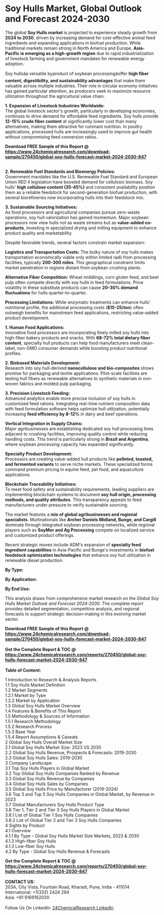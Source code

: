 <h1>Soy Hulls Market, Global Outlook and Forecast 2024-2030</h1><p>The global <strong>Soy Hulls market</strong> is projected to experience steady growth from <strong>2024 to 2030</strong>, driven by increasing demand for cost-effective animal feed ingredients and expanding applications in biofuel production. While traditional markets remain strong in North America and Europe, <strong>Asia-Pacific is emerging as a high-growth region</strong> due to rapid industrialization of livestock farming and government mandates for renewable energy adoption.</p><p>Soy hullsâa versatile byproduct of soybean processingâoffer <strong>high fiber content, digestibility, and sustainability advantages</strong> that make them valuable across multiple industries. Their role in circular economy initiatives has gained particular attention, as producers seek to maximize resource utilization throughout the agricultural value chain.</p><p><strong>1. Expansion of Livestock Industries Worldwide:</strong><br>
The global livestock sector's growth, particularly in developing economies, continues to drive demand for affordable feed ingredients. Soy hulls provide <strong>12-15% crude fiber content</strong> at significantly lower cost than many alternatives, making them attractive for ruminant nutrition. In poultry applications, processed hulls are increasingly used to improve gut health without compromising feed conversion ratios.</p><div><b>Download FREE Sample of this Report @ 
            <a href="https://www.24chemicalresearch.com/download-sample/270450/global-soy-hulls-forecast-market-2024-2030-847">
            https://www.24chemicalresearch.com/download-sample/270450/global-soy-hulls-forecast-market-2024-2030-847</a></b></div><br><p><strong>2. Renewable Fuel Standards and Bioenergy Policies:</strong><br>
Government mandates like the U.S. Renewable Fuel Standard and European Union RED II legislation have boosted demand for cellulosic biomass. Soy hulls' <strong>high cellulose content (35-45%)</strong> and consistent availability position them as a reliable feedstock for second-generation biofuel production, with several biorefineries now incorporating hulls into their feedstock mix.</p><p><strong>3. Sustainable Sourcing Initiatives:</strong><br>
As food processors and agricultural companies pursue zero-waste operations, soy hull valorization has gained momentum. Major soybean processors now view hulls not as waste streams but as <strong>value-added co-products</strong>, investing in specialized drying and milling equipment to enhance product quality and marketability.</p><p>Despite favorable trends, several factors constrain market expansion:</p><p><strong>Logistics and Transportation Costs:</strong> The bulky nature of soy hulls makes transportation economically viable only within limited radii from processing facilities, typically <strong>200-300 miles</strong>. This geographical constraint limits market penetration in regions distant from soybean crushing plants.</p><p><strong>Alternative Fiber Competition:</strong> Wheat middlings, corn gluten feed, and beet pulp often compete directly with soy hulls in feed formulations. Price volatility in these substitute products can cause <strong>20-30% demand fluctuations</strong> for hulls quarter-to-quarter.</p><p><strong>Processing Limitations:</strong> While enzymatic treatments can enhance hulls' nutritional profile, the additional processing costs (<strong>$15-25/ton</strong>) often outweigh benefits for mainstream feed applications, restricting value-added product development.</p><p><strong>1. Human Food Applications:</strong><br>
Innovative food processors are incorporating finely milled soy hulls into high-fiber bakery products and snacks. With <strong>68-72% total dietary fiber content</strong>, specialty hull products can help food manufacturers meet clean-label, non-GMO consumer demands while boosting product nutritional profiles.</p><p><strong>2. Biobased Materials Development:</strong><br>
Research into soy hull-derived <strong>nanocellulose and bio-composites</strong> shows promise for packaging and textile applications. Pilot-scale facilities are testing hull fibers as renewable alternatives to synthetic materials in non-woven fabrics and molded pulp packaging.</p><p><strong>3. Precision Livestock Feeding:</strong><br>
Advanced analytics enable more precise inclusion of soy hulls in customized feed rations. Integrating real-time nutrient composition data with feed formulation software helps optimize hull utilization, potentially increasing <strong>feed efficiency by 8-12%</strong> in dairy and beef operations.</p><p><strong>Vertical Integration in Supply Chains:</strong><br>
    Major agribusinesses are establishing dedicated soy hull processing lines adjacent to crushing facilities, improving quality control while reducing handling costs. This trend is particularly strong in <strong>Brazil and Argentina</strong>, where soybean processing capacity has expanded significantly.</p><p><strong>Specialty Product Development:</strong><br>
    Processors are creating value-added hull products like <strong>pelleted, toasted, and fermented variants</strong> to serve niche markets. These specialized forms command premium pricing in equine feed, pet food, and aquaculture applications.</p><p><strong>Blockchain Traceability Initiatives:</strong><br>
    To meet food safety and sustainability requirements, leading suppliers are implementing blockchain systems to document <strong>soy hull origin, processing methods, and quality attributes</strong>. This transparency appeals to feed manufacturers under pressure to verify sustainable sourcing.</p><p>The market features a <strong>mix of global agribusinesses and regional specialists</strong>. Multinationals like <strong>Archer Daniels Midland, Bunge, and Cargill</strong> dominate through integrated soybean processing networks, while regional players such as <strong>SoyMor and Ag Processing</strong> compete on localized service and customized product offerings.</p><p>Recent strategic moves include ADM's expansion of <strong>specialty feed ingredient capabilities</strong> in Asia-Pacific and Bunge's investments in <strong>biofuel feedstock optimization technologies</strong> that enhance soy hull utilization in renewable diesel production.</p><p><strong>By Type:</strong></p><p><strong>By Application:</strong></p><p><strong>By End Use:</strong></p><p>This analysis draws from comprehensive market research on the <em>Global Soy Hulls Market Outlook and Forecast 2024-2030</em>. The complete report provides detailed segmentation, competitive analysis, and regional forecasts to support strategic decision-making in this evolving market sector.</p><div><b>Download FREE Sample of this Report @ 
            <a href="https://www.24chemicalresearch.com/download-sample/270450/global-soy-hulls-forecast-market-2024-2030-847">
            https://www.24chemicalresearch.com/download-sample/270450/global-soy-hulls-forecast-market-2024-2030-847</a></b></div><br><div><b>Get the Complete Report & TOC @ 
            <a href="https://www.24chemicalresearch.com/reports/270450/global-soy-hulls-forecast-market-2024-2030-847">
            https://www.24chemicalresearch.com/reports/270450/global-soy-hulls-forecast-market-2024-2030-847</a></b></div><br>
            <b>Table of Content:</b><p>1 Introduction to Research & Analysis Reports<br />
    1.1 Soy Hulls Market Definition<br />
    1.2 Market Segments<br />
        1.2.1 Market by Type<br />
        1.2.2 Market by Application<br />
    1.3 Global Soy Hulls Market Overview<br />
    1.4 Features & Benefits of This Report<br />
    1.5 Methodology & Sources of Information<br />
        1.5.1 Research Methodology<br />
        1.5.2 Research Process<br />
        1.5.3 Base Year<br />
        1.5.4 Report Assumptions & Caveats<br />
2 Global Soy Hulls Overall Market Size<br />
    2.1 Global Soy Hulls Market Size: 2023 VS 2030<br />
    2.2 Global Soy Hulls Revenue, Prospects & Forecasts: 2019-2030<br />
    2.3 Global Soy Hulls Sales: 2019-2030<br />
3 Company Landscape<br />
    3.1 Top Soy Hulls Players in Global Market<br />
    3.2 Top Global Soy Hulls Companies Ranked by Revenue<br />
    3.3 Global Soy Hulls Revenue by Companies<br />
    3.4 Global Soy Hulls Sales by Companies<br />
    3.5 Global Soy Hulls Price by Manufacturer (2019-2024)<br />
    3.6 Top 3 and Top 5 Soy Hulls Companies in Global Market, by Revenue in 2023<br />
    3.7 Global Manufacturers Soy Hulls Product Type<br />
    3.8 Tier 1, Tier 2 and Tier 3 Soy Hulls Players in Global Market<br />
        3.8.1 List of Global Tier 1 Soy Hulls Companies<br />
        3.8.2 List of Global Tier 2 and Tier 3 Soy Hulls Companies<br />
4 Sights by Product<br />
    4.1 Overview<br />
        4.1.1 By Type - Global Soy Hulls Market Size Markets, 2023 & 2030<br />
        4.1.2 High-fiber Soy Hulls<br />
        4.1.3 Low-fiber Soy Hulls<br />
    4.2 By Type - Global Soy Hulls Revenue & Forecasts<br />
  </p><div><b>Get the Complete Report & TOC @ 
            <a href="https://www.24chemicalresearch.com/reports/270450/global-soy-hulls-forecast-market-2024-2030-847">
            https://www.24chemicalresearch.com/reports/270450/global-soy-hulls-forecast-market-2024-2030-847</a></b></div><br><b>CONTACT US:</b><br>
            203A, City Vista, Fountain Road, Kharadi, Pune, India - 411014<br>
            International: +1(332) 2424 294<br>
            Asia: +91 9169162030 <br><br>
            Follow Us On LinkedIn: <a href="https://www.linkedin.com/company/24chemicalresearch/">24ChemicalResearch LinkedIn</a>
